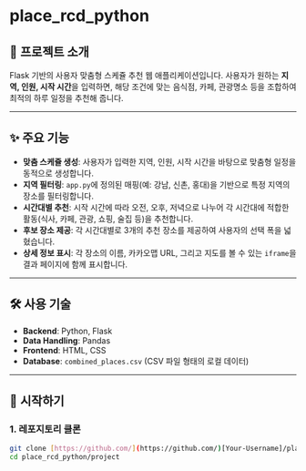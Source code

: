 # place_rcd_python

## 📌 프로젝트 소개
Flask 기반의 사용자 맞춤형 스케쥴 추천 웹 애플리케이션입니다.
사용자가 원하는 **지역, 인원, 시작 시간**을 입력하면, 해당 조건에 맞는 음식점, 카페, 관광명소 등을 조합하여 최적의 하루 일정을 추천해 줍니다.

---

## ✨ 주요 기능
* **맞춤 스케쥴 생성**: 사용자가 입력한 지역, 인원, 시작 시간을 바탕으로 맞춤형 일정을 동적으로 생성합니다.
* **지역 필터링**: `app.py`에 정의된 매핑(예: 강남, 신촌, 홍대)을 기반으로 특정 지역의 장소를 필터링합니다.
* **시간대별 추천**: 시작 시간에 따라 오전, 오후, 저녁으로 나누어 각 시간대에 적합한 활동(식사, 카페, 관광, 쇼핑, 술집 등)을 추천합니다.
* **후보 장소 제공**: 각 시간대별로 3개의 추천 장소를 제공하여 사용자의 선택 폭을 넓혔습니다.
* **상세 정보 표시**: 각 장소의 이름, 카카오맵 URL, 그리고 지도를 볼 수 있는 `iframe`을 결과 페이지에 함께 표시합니다.

---

## 🛠️ 사용 기술
* **Backend**: Python, Flask
* **Data Handling**: Pandas
* **Frontend**: HTML, CSS
* **Database**: `combined_places.csv` (CSV 파일 형태의 로컬 데이터)

---

## 🚀 시작하기

### 1. 레포지토리 클론
```bash
git clone [https://github.com/](https://github.com/)[Your-Username]/place_rcd_python.git
cd place_rcd_python/project
